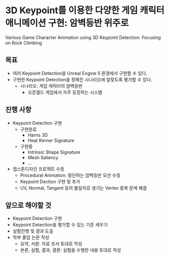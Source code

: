 # 3D Keypoint를 이용한 다양한 게임 캐릭터 애니메이션 구현: 암벽등반 위주로<br>
Various Game Character Animation using 3D Keypoint Detection: Focusing on Rock Climbing<br>

## 목표
- 여러 Keypoint Detection을 Unreal Engine 5 환경에서 구현할 수 있다. <br>
- 구현한 Keypoint Detection을 정해진 시나리오에 알맞도록 평가할 수 있다. <br>
    - 시나리오: 게임 캐릭터의 암벽등반 <br>
        - 오픈월드 게임에서 자주 등장하는 시스템 <br>

## 진행 사항
- Keypoint Detection 구현 <br>
    - 구현완료
        - Harris 3D
        - Heat Kerner Signature
    - 구현중
        - Intrinsic Shape Signature
        - Mesh Saliency
        - ...
- 캡스톤디자인 프로젝트 수정
    - Procedural Animation: 횡단하는 암벽등반 모션 수정
    - Keypoint Dection 구현 및 추가
    - UV, Normal, Tangent 등의 불일치로 생기는 Vertex 중복 문제 해결
    
## 앞으로 해야할 것
- Keypoint Detection 구현
- Keypoint Detection을 평가할 수 있는 기준 세우기
- 실험진행 및 결과 도출
- 학부 졸업 논문 작성
    - 요약, 서론: 자료 조사 토대로 작성
    - 본론, 실험, 결과, 결론: 실험을 수행한 내용 토대로 작성
